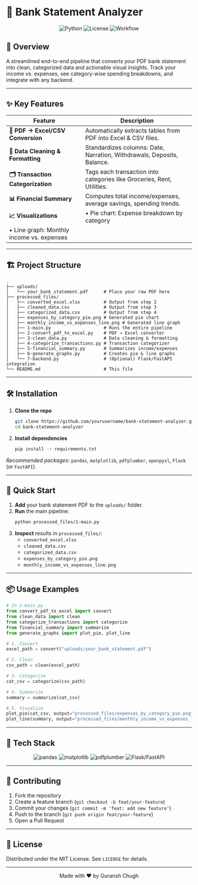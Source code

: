 # 🏦 Bank Statement Analyzer

<div align="center">
  <img src="https://img.shields.io/badge/Python-3.7%2B-blue" alt="Python">
  <img src="https://img.shields.io/badge/License-MIT-green" alt="License">
  <img src="https://img-shields.io/badge/Workflow-PDF→Excel→CSV→Visualization-orange" alt="Workflow">
</div>

## 🌟 Overview
A streamlined end-to-end pipeline that converts your PDF bank statement into clean, categorized data and actionable visual insights. Track your income vs. expenses, see category-wise spending breakdowns, and integrate with any backend.

---

## ✨ Key Features

| Feature                               | Description                                                      |
|---------------------------------------|------------------------------------------------------------------|
| **📄 PDF → Excel/CSV Conversion**      | Automatically extracts tables from PDF into Excel & CSV files.  |
| **🧹 Data Cleaning & Formatting**      | Standardizes columns: Date, Narration, Withdrawals, Deposits, Balance. |
| **🗂️ Transaction Categorization**      | Tags each transaction into categories like Groceries, Rent, Utilities. |
| **📊 Financial Summary**               | Computes total income/expenses, average savings, spending trends. |
| **📈 Visualizations**                  | • Pie chart: Expense breakdown by category  
• Line graph: Monthly income vs. expenses |

---

## 🏗️ Project Structure

```
.
├── uploads/                      
│   └── your_bank_statement.pdf      # Place your raw PDF here
├── processed_files/                
│   ├── converted_excel.xlsx         # Output from step 2
│   ├── cleaned_data.csv             # Output from step 3
│   ├── categorized_data.csv         # Output from step 4
│   ├── expenses_by_category_pie.png # Generated pie chart
│   ├── monthly_income_vs_expenses_line.png # Generated line graph
│   ├── 1-main.py                    # Runs the entire pipeline
│   ├── 2-convert_pdf_to_excel.py    # PDF → Excel converter
│   ├── 3-clean_data.py              # Data cleaning & formatting
│   ├── 4-categorize_transactions.py # Transaction categorizer
│   ├── 5-financial_summary.py       # Summarizes income/expenses
│   ├── 6-generate_graphs.py         # Creates pie & line graphs
│   └── 7-backend.py                 # (Optional) Flask/FastAPI integration
└── README.md                        # This file
```

---

## 🛠️ Installation

1. **Clone the repo**  
   ```bash
   git clone https://github.com/yourusername/bank-statement-analyzer.git
   cd bank-statement-analyzer
   ```

2. **Install dependencies**  
   ```bash
   pip install -r requirements.txt
   ```

_Recommended packages:_ `pandas`, `matplotlib`, `pdfplumber`, `openpyxl`, `Flask` (or `FastAPI`).

---

## 🚀 Quick Start

1. **Add** your bank statement PDF to the `uploads/` folder.
2. **Run** the main pipeline:
   ```bash
   python processed_files/1-main.py
   ```
3. **Inspect** results in `processed_files/`:
   - `converted_excel.xlsx`
   - `cleaned_data.csv`
   - `categorized_data.csv`
   - `expenses_by_category_pie.png`
   - `monthly_income_vs_expenses_line.png`

---

## 📦 Usage Examples

```python
# In 1-main.py
from convert_pdf_to_excel import convert
from clean_data import clean
from categorize_transactions import categorize
from financial_summary import summarize
from generate_graphs import plot_pie, plot_line

# 1. Convert
excel_path = convert("uploads/your_bank_statement.pdf")

# 2. Clean
csv_path = clean(excel_path)

# 3. Categorize
cat_csv = categorize(csv_path)

# 4. Summarize
summary = summarize(cat_csv)

# 5. Visualize
plot_pie(cat_csv, output="processed_files/expenses_by_category_pie.png")
plot_line(summary, output="processed_files/monthly_income_vs_expenses_line.png")
```

---

## 🧩 Tech Stack

<div align="center">
  <img src="https://img.shields.io/badge/Python-pandas-lightgrey" alt="pandas">
  <img src="https://img.shields.io/badge/Visualization-matplotlib-lightgrey" alt="matplotlib">
  <img src="https://img.shields.io/badge/PDF-OCR_pdfplumber-lightgrey" alt="pdfplumber">
  <img src="https://img.shields.io/badge/Web%20API-Flask%2FFastAPI-lightgrey" alt="Flask/FastAPI">
</div>

---

## 🤝 Contributing

1. Fork the repository  
2. Create a feature branch (`git checkout -b feat/your-feature`)  
3. Commit your changes (`git commit -m 'feat: add new feature'`)  
4. Push to the branch (`git push origin feat/your-feature`)  
5. Open a Pull Request

---

## 📄 License

Distributed under the MIT License. See `LICENSE` for details.

---

<div align="center">
  Made with ❤️ by Guransh Chugh 
</div>
